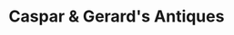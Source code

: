 ---
title: "Caspar & Gerard's Antiques"
url: /forney/caspar-and-gerards-antiques/
shop: antiques
---